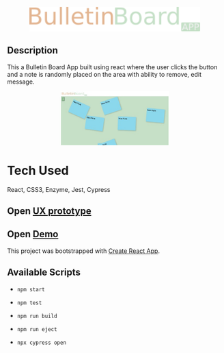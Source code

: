 

<p align="center">
    <img src="https://github.com/NaSymbol/bulletinboard/blob/master/src/images/logoLarge.png" alt="Bulletin Board App" width="400" />
</p>

## Description
This a Bulletin Board App built using react where the user clicks the button and a note is randomly placed on the area with ability to remove, edit message.


<center>
  <img src="https://github.com/NaSymbol/andrewcrowe.nz/blob/master/src/images/portfolio/BulletinBoardApp.jpg" width="50%" />
</center>

# Tech Used
React, CSS3, Enzyme, Jest, Cypress

## Open [UX prototype](https://www.figma.com/proto/JX4PYu8qq9R8T2a1nAYnO5O4/BulletinBoard?node-id=1%3A130&viewport=420%2C600%2C0.660769&scaling=scale-down)
## Open [Demo](http://www.andrewcrowe.nz)

This project was bootstrapped with [Create React App](https://github.com/facebook/create-react-app).

## Available Scripts


- `npm start`

- `npm test`

- `npm run build`

- `npm run eject`

- `npx cypress open`
